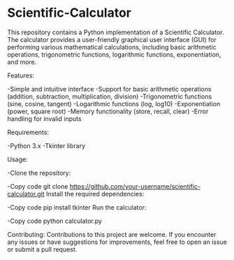 # Scientific-Calculator
This repository contains a Python implementation of a Scientific Calculator. The calculator provides a user-friendly graphical user interface (GUI) for performing various mathematical calculations, including basic arithmetic operations, trigonometric functions, logarithmic functions, exponentiation, and more.

Features:

-Simple and intuitive interface
-Support for basic arithmetic operations (addition, subtraction, multiplication, division)
-Trigonometric functions (sine, cosine, tangent)
-Logarithmic functions (log, log10)
-Exponentiation (power, square root)
-Memory functionality (store, recall, clear)
-Error handling for invalid inputs


Requirements:

-Python 3.x
-Tkinter library


Usage:

-Clone the repository:

-Copy code
git clone https://github.com/your-username/scientific-calculator.git
Install the required dependencies:

-Copy code
pip install tkinter
Run the calculator:

-Copy code
python calculator.py

Contributing:
Contributions to this project are welcome. If you encounter any issues or have suggestions for improvements, feel free to open an issue or submit a pull request.
